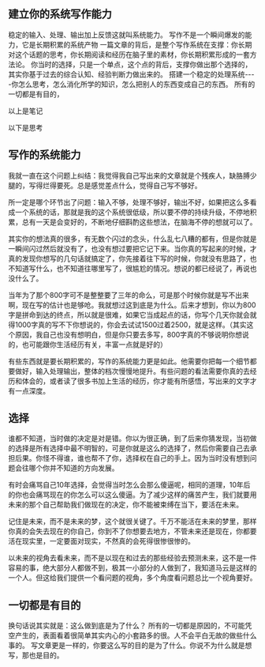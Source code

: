 ## 建立你的系统写作能力
稳定的输入、处理、输出加上反馈这就叫系统能力。
写作不是一个瞬间爆发的能力，它是长期积累的系统产物
一篇文章的背后，是整个写作系统在支撑：你长期对这个话题的思考，你长期阅读和经历在脑子里的素材，你长期积累形成的一套方法论。
你当时的选择，只是一个单点，这个点的背后，支撑你做出那个选择的，其实你基于过去的综合认知、经验判断力做出来的。
搭建一个稳定的处理系统----你怎么思考，怎么消化所学的知识，怎么把别人的东西变成自己的东西。
所有的一切都是有目的，



以上是笔记

以下是思考

## 写作的系统能力
我就一直在这个问题上纠结：我觉得我自己写出来的文章就是个残疾人，缺胳膊少腿的，写得烂得要死。总是感觉差点什么，觉得自己写不够好。

所一定是哪个环节出了问题：输入不够，处理不够好，输出不好，如果把这么多看成一个系统的话，那就是我的这个系统很低级，所以要不停的持续升级，不停地积累，总有一天是会变好的，不断地仔细斟酌这些想法，在脑海不停的想就可以了。

其实你的想法真的很多，有无数个闪过的念头，什么乱七八糟的都有，但是你就是一瞬间闪过然后就没有了，也没有想过要把它记下来。当你真的写起来的时候，才真的发现你想写的几句话就搞定了，你先接着往下写的时候，你就没有思路了，也不知道写什么，也不知道往哪里写了，很尴尬的情况。想说的都已经说了，再说也没什么了。

当年为了那个800字可不是整整要了三年的命么，可是那个时候你就是写不出来啊，现在写的估计也是够呛。我就想过这到底是为什么。后来才想到，你以为800字是拼命到达的终点，所以就是很难，如果它当成起点的话，你写个几天你就会就得1000字真的写不下你想说的，你会去试试1500过着2500，就是这样。（其实这个原因，我自己也没有想明白，但是你只要去多写，800字真的不够说明你想说的，也可能跟你生活经历有关，丰富一点就是好的）

有些东西就是要长期积累的，写作的系统能力更是如此。他需要你把每一个细节都要做好，输入处理输出，整体的档次慢慢地提升。有些问题的看法需要你真的去经历和体会的，或者读了很多书加上生活的经历，你才能有所感悟，写出来的文字才有一点深度。





## 选择
谁都不知道，当时做的决定是对是错。你以为很正确，到了后来你猜发现，当初做的选择是所有选择中最不明智的，可是你就是这么的选择了，然后你需要自己去承担后果。你怪不得谁，谁也帮不了你，选择权在自己的手上。因为当时没有想到问题会往哪个你并不知道的方向发展。

有时会痛骂自己10年选择，会觉得当时怎么会那么傻逼呢，相同的道理，10年后的你也会痛骂现在的你怎么可以这么傻逼。为了减少这样的痛苦产生，我们就要用未来的那个自己帮助我们做现在的决定，你不能被束缚在当下，要活在未来。

记住是未来，而不是未来的梦，这个就很关键了。千万不能活在未来的梦里，那样你真的会失去现在的你自己，你到不了你想要去地方，不管未来还是现在，你都要活在现实里，一定要面对现实，不然真的会死得很惨很惨的。

以未来的视角去看未来，而不是以现在和过去的那些经验去预测未来，这不是一件容易的事，绝大部分人都做不到，极其一小部分的人做到了，我知道马云是这样的一个人。但这给我们提供一个看问题的视角，多个角度看问题总比一个视角要好。


## 一切都是有目的
换句话说其实就是：这么做到底是为了什么？
所有的一切都是原因的，不可能凭空产生的，表面看着很简单其实内心的小套路多的很。人不会平白无故的做些什么事的。
写文章更是一样的，你要这么写的目的是为了什么。你说不为什么就是想写，那也是目的。

